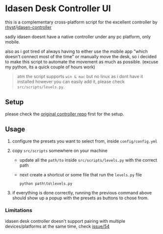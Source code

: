 # Idasen Desk Controller UI

this is a complementary cross-platform script for the excellent controller by [rhyst](https://github.com/rhyst)/[idasen-controller](https://github.com/rhyst/linak-controller)

sadly idasen doesnt have a native controller under any pc platform, only mobile.

also as i got tired of always having to either use the mobile app "which doesn't connect most of the time" or manually move the desk, so i decided to make this script to automate the movement as much as possible. (excuse my python, its a quick couple of hours work)

>atm the script supports `win & mac` but no linux as i dont have it installed however you can easily add it, please check `src/scripts/levels.py`.

## Setup

please check the [original controller repo](https://github.com/rhyst/linak-controller) first for the setup.

## Usage

1. configure the presets you want to select from, inside `config/config.yml`
2. copy `src/scripts` somewhere on your machine
    - update all the `path/to` inside `src/scripts/levels.py` with the correct path
    - next create a shortcut or some file that run the `levels.py` file

        ```shell
        python path\to\levels.py
        ```

3. if everything is done correctly, running the previous command above should show up a popup with the presets as buttons to chose from.

### Limitations

idasen desk controller doesn't support pairing with multiple devices/platforms at the same time, check [issue/54](https://github.com/rhyst/idasen-controller/issues/54)
